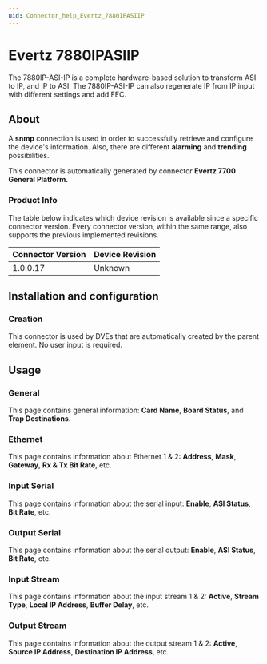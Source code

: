 ```yaml
---
uid: Connector_help_Evertz_7880IPASIIP
---
```


# Evertz 7880IPASIIP

The 7880IP-ASI-IP is a complete hardware-based solution to transform ASI to IP, and IP to ASI. The 7880IP-ASI-IP can also regenerate IP from IP input with different settings and add FEC.

## About

A **snmp** connection is used in order to successfully retrieve and configure the device's information. Also, there are different **alarming** and **trending** possibilities.

This connector is automatically generated by connector **Evertz 7700 General Platform.**

### Product Info

The table below indicates which device revision is available since a specific connector version. Every connector version, within the same range, also supports the previous implemented revisions.

| **Connector Version** | **Device Revision** |
|--------------------|---------------------|
| 1.0.0.17           | Unknown             |

## Installation and configuration

### Creation

This connector is used by DVEs that are automatically created by the parent element. No user input is required.

## Usage

### General

This page contains general information: **Card Name**, **Board Status**, and **Trap Destinations**.

### Ethernet

This page contains information about Ethernet 1 & 2: **Address**, **Mask**, **Gateway**, **Rx & Tx Bit Rate**, etc.

### Input Serial

This page contains information about the serial input: **Enable**, **ASI Status**, **Bit Rate**, etc.

### Output Serial

This page contains information about the serial output: **Enable**, **ASI Status**, **Bit Rate**, etc.

### Input Stream

This page contains information about the input stream 1 & 2: **Active**, **Stream Type**, **Local IP Address**, **Buffer Delay**, etc.

### Output Stream

This page contains information about the output stream 1 & 2: **Active**, **Source IP Address**, **Destination IP Address**, etc.
